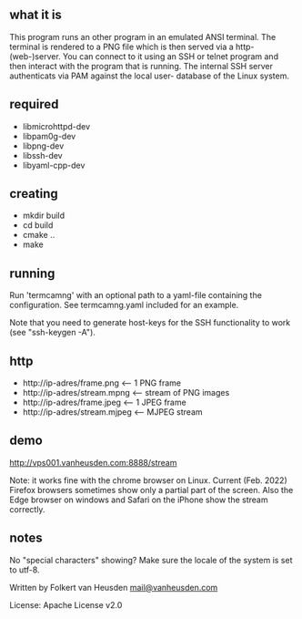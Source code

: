 what it is
----------

This program runs an other program in an emulated ANSI terminal.
The terminal is rendered to a PNG file which is then served via a http-
(web-)server.
You can connect to it using an SSH or telnet program and then interact
with the program that is running.
The internal SSH server authenticats via PAM against the local user-
database of the Linux system.


required
--------

 * libmicrohttpd-dev
 * libpam0g-dev
 * libpng-dev
 * libssh-dev
 * libyaml-cpp-dev


creating
--------

 * mkdir build
 * cd build
 * cmake ..
 * make


running
-------

Run 'termcamng' with an optional path to a yaml-file containing the
configuration. See termcamng.yaml included for an example.

Note that you need to generate host-keys for the SSH functionality
to work (see "ssh-keygen -A").


http
----

 * http://ip-adres/frame.png     <-- 1 PNG frame
 * http://ip-adres/stream.mpng   <-- stream of PNG images
 * http://ip-adres/frame.jpeg    <-- 1 JPEG frame
 * http://ip-adres/stream.mjpeg  <-- MJPEG stream


demo
----

http://vps001.vanheusden.com:8888/stream

Note: it works fine with the chrome browser on Linux. Current (Feb.
2022) Firefox browsers sometimes show only a partial part of the
screen. Also the Edge browser on windows and Safari on the iPhone
show the stream correctly.


notes
-----

No "special characters" showing? Make sure the locale of the system
is set to utf-8.


Written by Folkert van Heusden <mail@vanheusden.com>

License: Apache License v2.0
